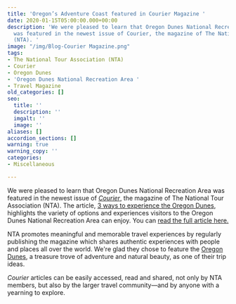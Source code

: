 ```yaml
---
title: 'Oregon’s Adventure Coast featured in Courier Magazine '
date: 2020-01-15T05:00:00.000+00:00
description: 'We were pleased to learn that Oregon Dunes National Recreation Area
  was featured in the newest issue of Courier, the magazine of The National Tour Association
  (NTA). '
image: "/img/Blog-Courier Magazine.png"
tags:
- The National Tour Association (NTA)
- Courier
- Oregon Dunes
- 'Oregon Dunes National Recreation Area '
- Travel Magazine
old_categories: []
seo:
  title: ''
  description: ''
  imgalt: ''
  image: ''
aliases: []
accordion_sections: []
warning: true
warning_copy: ''
categories:
- Miscellaneous

---
```

We were pleased to learn that Oregon Dunes National Recreation Area was featured in the newest issue of [_Courier_](https://www.ntacourier.com/node/995), the magazine of The National Tour Association (NTA). The article, [3 ways to experience the Oregon Dunes](https://www.ntacourier.com/node/995), highlights the variety of options and experiences visitors to the Oregon Dunes National Recreation Area can enjoy. You can [read the full article here.](https://www.ntacourier.com/node/995)

NTA promotes meaningful and memorable travel experiences by regularly publishing the magazine which shares authentic experiences with people and places all over the world. We're glad they chose to feature the [Oregon Dunes](https://www.oregonsadventurecoast.com/untamed-dunes/), a treasure trove of adventure and natural beauty, as one of their trip ideas.

_Courier_ articles can be easily accessed, read and shared, not only by NTA members, but also by the larger travel community—and by anyone with a yearning to explore.